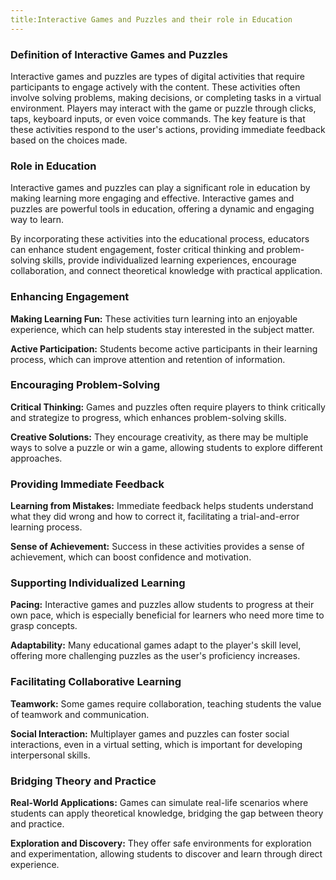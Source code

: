 ```yaml
---
title:Interactive Games and Puzzles and their role in Education
---
```


### Definition of Interactive Games and Puzzles

Interactive games and puzzles are types of digital activities that require participants to engage actively with the content. These activities often involve solving problems, making decisions, or completing tasks in a virtual environment. Players may interact with the game or puzzle through clicks, taps, keyboard inputs, or even voice commands. The key feature is that these activities respond to the user's actions, providing immediate feedback based on the choices made.

### Role in Education

Interactive games and puzzles can play a significant role in education by making learning more engaging and effective. Interactive games and puzzles are powerful tools in education, offering a dynamic and engaging way to learn.

By incorporating these activities into the educational process, educators can enhance student engagement, foster critical thinking and problem-solving skills, provide individualized learning experiences, encourage collaboration, and connect theoretical knowledge with practical application.

### Enhancing Engagement

**Making Learning Fun:** These activities turn learning into an enjoyable experience, which can help students stay interested in the subject matter.

**Active Participation:** Students become active participants in their learning process, which can improve attention and retention of information.

### Encouraging Problem-Solving

**Critical Thinking:** Games and puzzles often require players to think critically and strategize to progress, which enhances problem-solving skills.

**Creative Solutions:** They encourage creativity, as there may be multiple ways to solve a puzzle or win a game, allowing students to explore different approaches.

### Providing Immediate Feedback

**Learning from Mistakes:** Immediate feedback helps students understand what they did wrong and how to correct it, facilitating a trial-and-error learning process.

**Sense of Achievement:** Success in these activities provides a sense of achievement, which can boost confidence and motivation.

### Supporting Individualized Learning

**Pacing:** Interactive games and puzzles allow students to progress at their own pace, which is especially beneficial for learners who need more time to grasp concepts.

**Adaptability:** Many educational games adapt to the player's skill level, offering more challenging puzzles as the user's proficiency increases.

### Facilitating Collaborative Learning

**Teamwork:** Some games require collaboration, teaching students the value of teamwork and communication.

**Social Interaction:** Multiplayer games and puzzles can foster social interactions, even in a virtual setting, which is important for developing interpersonal skills.

### Bridging Theory and Practice

**Real-World Applications:** Games can simulate real-life scenarios where students can apply theoretical knowledge, bridging the gap between theory and practice.

**Exploration and Discovery:** They offer safe environments for exploration and experimentation, allowing students to discover and learn through direct experience.
